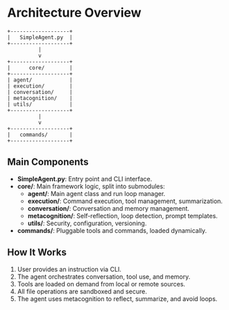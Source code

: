 # Architecture Overview

```
+-------------------+
|   SimpleAgent.py  |
+-------------------+
          |
          v
+-------------------+
|      core/        |
+-------------------+
| agent/            |
| execution/        |
| conversation/     |
| metacognition/    |
| utils/            |
+-------------------+
          |
          v
+-------------------+
|   commands/       |
+-------------------+
```

## Main Components
- **SimpleAgent.py**: Entry point and CLI interface.
- **core/**: Main framework logic, split into submodules:
  - **agent/**: Main agent class and run loop manager.
  - **execution/**: Command execution, tool management, summarization.
  - **conversation/**: Conversation and memory management.
  - **metacognition/**: Self-reflection, loop detection, prompt templates.
  - **utils/**: Security, configuration, versioning.
- **commands/**: Pluggable tools and commands, loaded dynamically.

## How It Works
1. User provides an instruction via CLI.
2. The agent orchestrates conversation, tool use, and memory.
3. Tools are loaded on demand from local or remote sources.
4. All file operations are sandboxed and secure.
5. The agent uses metacognition to reflect, summarize, and avoid loops. 